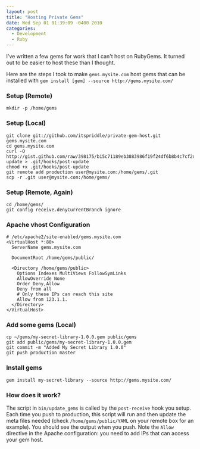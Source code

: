 ```yaml
---
layout: post
title: "Hosting Private Gems"
date: Wed Sep 01 01:39:09 -0400 2010
categories:
  - Development
  - Ruby
---
```


I've written a few gems for work that I can't host on RubyGems. It turned
out to be easier to host these than I thought.

Here are the steps I took to make `gems.mysite.com` host gems that
can be installed with `gem install [gem] --source http://gems.mysite.com/`

### Setup (Remote)

    mkdir -p /home/gems

### Setup (Local)

    git clone git://github.com/itspriddle/private-gem-host.git gems.mysite.com
    cd gems.mysite.com
    curl -O http://gist.github.com/raw/398175/b15c71189eb3883986f19f24df6b8b4c7cf2d003/post-update > .git/hooks/post-update
    chmod +x .git/hooks/post-update
    git remote add production user@mysite.com:/home/gems/.git
    scp -r .git user@mysite.com:/home/gems/

### Setup (Remote, Again)

    cd /home/gems/
    git config receive.denyCurrentBranch ignore

### Apache vhost Configuration

    # /etc/apache2/site-enabled/gems.mysite.com
    <VirtualHost *:80>
      ServerName gems.mysite.com

      DocumentRoot /home/gems/public/

      <Directory /home/gems/public>
        Options Indexes MultiViews FollowSymLinks
        AllowOverride None
        Order Deny,Allow
        Deny from all
        # Only these IPs can reach this site
        Allow from 123.1.1.
      </Directory>
    </VirtualHost>


### Add some gems (Local)

    cp ~/gems/my-secret-library-1.0.0.gem public/gems
    git add public/gems/my-secret-library-1.0.0.gem
    git commit -m "Added My Secret Library 1.0.0"
    git push production master


### Install gems

    gem install my-secret-library --source http://gems.mysite.com/


### How does it work?

The script in `bin/update_gems` is called by the `post-receive` hook you setup.
Each time you push to production, this script will run and then update
the meta files needed (check `/home/gems/public/YAML` on your remote box
for an example). You should see the output when you push. Note the `Allow`
directive in the Apache configuration: you need to add IPs that can
access your gem host.
